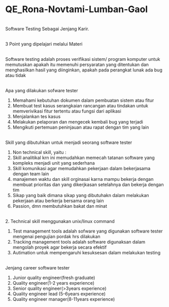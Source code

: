 # QE_Rona-Novtami-Lumban-Gaol
<br/> Software Testing Sebagai Jenjang Karir.

<br/> 3 Point yang dipelajari melalui Materi

<br/> Software testing adalah proses verifikasi sistem/ program komputer untuk memutuskan apakah itu memenuhi persyaratan yang ditentukan dan menghasilkan hasil yang diinginkan, apakah pada perangkat lunak ada bug atau tidak 

<br/> Apa yang dilakukan sofware tester
1.	Memahami kebutuhan dokumen dalam pembuatan sistem atau fitur
2.	Membuat test kasus serangkaian rancangan atau tindakan untuk memverivikasi fitur tertentu atau fungsi dari aplikasi
3.	Menjalankan tes kasus 
4.	Melakukan pelaporan dan mengecek kembali bug yang terjadi
5.	Mengikuti pertemuan peninjauan atau rapat dengan tim yang lain

<br/> Skill yang dibutuhkan untuk menjadi seorang software tester
1. Non technical skill, yaitu : 
1.	Skill analitikal krn ini memudahkan memecah tatanan software yang kompleks menjadi unit yang sederhana
2.	Skill komunikasi agar memudahkan pekerjaan dalam bekerjasama dengan team lain 
3.	manajemen waktu dan skill orginasai karna mampu bekerja dengan membuat prioritas dan yang dikerjkasan setelahnya dan bekerja dengan tim
4.	Sikap yang baik dimana sikap yang dibutuhakn dalam melakukan pekerjaan atau berkerja bersama orang lain 
5.	Passion, dmn membutuhkan bakat dan minat

<br/> 2. Technical skill menggunakan unix/linux command
1.	Test management tools adalah sofware yang digunakan software tester mengenai pengujian pordak hrs dilakukan
2.	Tracking management tools adalah software digunaksan dalam mengolah proyek agar bekerja secara efektif
3.	Autimation untuk mempengaruhi kesuksesan dalam melakukan testing

<br/> Jenjang career software tester
1.	Junior quality engineer(fresh graduate)
2.	Quality engineer(1-2 years experience)
3.	Senior quality engineer(>3years experience)
4.	Quality engineer lead (5-6years experience)
5.	Quality engineer manager(8-11years experience)
